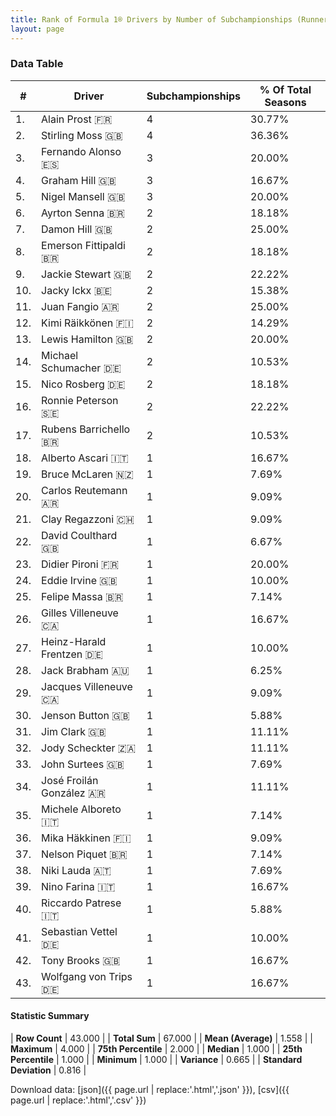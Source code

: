 ```yaml
---
title: Rank of Formula 1® Drivers by Number of Subchampionships (Runner-Up)
layout: page
---
```


<canvas id="chart" width="400" height="180"></canvas>
<script>
var data = {
    "datasets": [
        {
            "backgroundColor": [
                "#f3a935",
                "#f3a935",
                "#f3a935",
                "#f3a935",
                "#f3a935",
                "#f3a935",
                "#f3a935",
                "#f3a935",
                "#f3a935",
                "#f3a935",
                "#f3a935",
                "#f3a935",
                "#f3a935",
                "#f3a935",
                "#f3a935",
                "#f3a935",
                "#f3a935",
                "#f3a935",
                "#f3a935",
                "#f3a935",
                "#f3a935",
                "#f3a935",
                "#f3a935",
                "#f3a935",
                "#f3a935",
                "#f3a935",
                "#f3a935",
                "#f3a935",
                "#f3a935",
                "#f3a935",
                "#f3a935",
                "#f3a935",
                "#f3a935",
                "#f3a935",
                "#f3a935",
                "#f3a935",
                "#f3a935",
                "#f3a935",
                "#f3a935",
                "#f3a935",
                "#f3a935",
                "#f3a935",
                "#f3a935"
            ],
            "borderColor": [
                "#f68639",
                "#f68639",
                "#f68639",
                "#f68639",
                "#f68639",
                "#f68639",
                "#f68639",
                "#f68639",
                "#f68639",
                "#f68639",
                "#f68639",
                "#f68639",
                "#f68639",
                "#f68639",
                "#f68639",
                "#f68639",
                "#f68639",
                "#f68639",
                "#f68639",
                "#f68639",
                "#f68639",
                "#f68639",
                "#f68639",
                "#f68639",
                "#f68639",
                "#f68639",
                "#f68639",
                "#f68639",
                "#f68639",
                "#f68639",
                "#f68639",
                "#f68639",
                "#f68639",
                "#f68639",
                "#f68639",
                "#f68639",
                "#f68639",
                "#f68639",
                "#f68639",
                "#f68639",
                "#f68639",
                "#f68639",
                "#f68639"
            ],
            "borderWidth": 1,
            "data": [
                4.0,
                4.0,
                3.0,
                3.0,
                3.0,
                2.0,
                2.0,
                2.0,
                2.0,
                2.0,
                2.0,
                2.0,
                2.0,
                2.0,
                2.0,
                2.0,
                2.0,
                1.0,
                1.0,
                1.0,
                1.0,
                1.0,
                1.0,
                1.0,
                1.0,
                1.0,
                1.0,
                1.0,
                1.0,
                1.0,
                1.0,
                1.0,
                1.0,
                1.0,
                1.0,
                1.0,
                1.0,
                1.0,
                1.0,
                1.0,
                1.0,
                1.0,
                1.0
            ],
            "label": "Subchampionships"
        }
    ],
    "labels": [
        "Alain Prost",
        "Stirling Moss",
        "Fernando Alonso",
        "Graham Hill",
        "Nigel Mansell",
        "Ayrton Senna",
        "Damon Hill",
        "Emerson Fittipaldi",
        "Jackie Stewart",
        "Jacky Ickx",
        "Juan Fangio",
        "Kimi Räikkönen",
        "Lewis Hamilton",
        "Michael Schumacher",
        "Nico Rosberg",
        "Ronnie Peterson",
        "Rubens Barrichello",
        "Alberto Ascari",
        "Bruce McLaren",
        "Carlos Reutemann",
        "Clay Regazzoni",
        "David Coulthard",
        "Didier Pironi",
        "Eddie Irvine",
        "Felipe Massa",
        "Gilles Villeneuve",
        "Heinz-Harald Frentzen",
        "Jack Brabham",
        "Jacques Villeneuve",
        "Jenson Button",
        "Jim Clark",
        "Jody Scheckter",
        "John Surtees",
        "José Froilán González",
        "Michele Alboreto",
        "Mika Häkkinen",
        "Nelson Piquet",
        "Niki Lauda",
        "Nino Farina",
        "Riccardo Patrese",
        "Sebastian Vettel",
        "Tony Brooks",
        "Wolfgang von Trips"
    ]
};
var options = {
  legend: {
    display: false
  },
  scales: {
    xAxes: [{
      ticks: {
        beginAtZero: true,
        maxRotation: 180,
        display: window.innerWidth > 800
      }
    }],
    yAxes: [{
      ticks: {
        beginAtZero: true
      }
    }]
  },
  onResize: function(chart, size) {
    chart.options.scales.xAxes[0].ticks.display = size.width > 800;
  }
};
var chart = new Chart("chart", {
    data: data,
    type: 'bar',
    options: options
});
</script>



### Data Table

| # | Driver | Subchampionships | % Of Total Seasons |
|--|--|--|--|
| 1. | Alain Prost 🇫🇷 | 4 | 30.77% |
| 2. | Stirling Moss 🇬🇧 | 4 | 36.36% |
| 3. | Fernando Alonso 🇪🇸 | 3 | 20.00% |
| 4. | Graham Hill 🇬🇧 | 3 | 16.67% |
| 5. | Nigel Mansell 🇬🇧 | 3 | 20.00% |
| 6. | Ayrton Senna 🇧🇷 | 2 | 18.18% |
| 7. | Damon Hill 🇬🇧 | 2 | 25.00% |
| 8. | Emerson Fittipaldi 🇧🇷 | 2 | 18.18% |
| 9. | Jackie Stewart 🇬🇧 | 2 | 22.22% |
| 10. | Jacky Ickx 🇧🇪 | 2 | 15.38% |
| 11. | Juan Fangio 🇦🇷 | 2 | 25.00% |
| 12. | Kimi Räikkönen 🇫🇮 | 2 | 14.29% |
| 13. | Lewis Hamilton 🇬🇧 | 2 | 20.00% |
| 14. | Michael Schumacher 🇩🇪 | 2 | 10.53% |
| 15. | Nico Rosberg 🇩🇪 | 2 | 18.18% |
| 16. | Ronnie Peterson 🇸🇪 | 2 | 22.22% |
| 17. | Rubens Barrichello 🇧🇷 | 2 | 10.53% |
| 18. | Alberto Ascari 🇮🇹 | 1 | 16.67% |
| 19. | Bruce McLaren 🇳🇿 | 1 | 7.69% |
| 20. | Carlos Reutemann 🇦🇷 | 1 | 9.09% |
| 21. | Clay Regazzoni 🇨🇭 | 1 | 9.09% |
| 22. | David Coulthard 🇬🇧 | 1 | 6.67% |
| 23. | Didier Pironi 🇫🇷 | 1 | 20.00% |
| 24. | Eddie Irvine 🇬🇧 | 1 | 10.00% |
| 25. | Felipe Massa 🇧🇷 | 1 | 7.14% |
| 26. | Gilles Villeneuve 🇨🇦 | 1 | 16.67% |
| 27. | Heinz-Harald Frentzen 🇩🇪 | 1 | 10.00% |
| 28. | Jack Brabham 🇦🇺 | 1 | 6.25% |
| 29. | Jacques Villeneuve 🇨🇦 | 1 | 9.09% |
| 30. | Jenson Button 🇬🇧 | 1 | 5.88% |
| 31. | Jim Clark 🇬🇧 | 1 | 11.11% |
| 32. | Jody Scheckter 🇿🇦 | 1 | 11.11% |
| 33. | John Surtees 🇬🇧 | 1 | 7.69% |
| 34. | José Froilán González 🇦🇷 | 1 | 11.11% |
| 35. | Michele Alboreto 🇮🇹 | 1 | 7.14% |
| 36. | Mika Häkkinen 🇫🇮 | 1 | 9.09% |
| 37. | Nelson Piquet 🇧🇷 | 1 | 7.14% |
| 38. | Niki Lauda 🇦🇹 | 1 | 7.69% |
| 39. | Nino Farina 🇮🇹 | 1 | 16.67% |
| 40. | Riccardo Patrese 🇮🇹 | 1 | 5.88% |
| 41. | Sebastian Vettel 🇩🇪 | 1 | 10.00% |
| 42. | Tony Brooks 🇬🇧 | 1 | 16.67% |
| 43. | Wolfgang von Trips 🇩🇪 | 1 | 16.67% |

#### Statistic Summary

| **Row Count** | 43.000 |
| **Total Sum** | 67.000 |
| **Mean (Average)** | 1.558 |
| **Maximum** | 4.000 |
| **75th Percentile** | 2.000 |
| **Median** | 1.000 |
| **25th Percentile** | 1.000 |
| **Minimum** | 1.000 |
| **Variance** | 0.665 |
| **Standard Deviation** | 0.816 |

Download data: [json]({{ page.url | replace:'.html','.json' }}), [csv]({{ page.url | replace:'.html','.csv' }})
